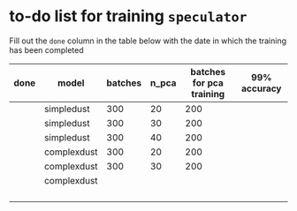 # to-do list for training `speculator`

Fill out the `done` column in the table below with the date in which the training has been completed

| done | model       | batches | n_pca | batches for pca training | 99% accuracy |
| ---- | ----------- | ------- | ----- | ------------------------ | ------------ |
|      | simpledust  | 300     | 20    | 200                      |              |
|      | simpledust  | 300     | 30    | 200                      |              |
|      | simpledust  | 300     | 40    | 200                      |              |
|      | complexdust | 300     | 20    | 200                      |              |
|      | complexdust | 300     | 30    | 200                      |              |
|      | complexdust |         |       |                          |              |
|      |             |         |       |                          |              |
|      |             |         |       |                          |              |
|      |             |         |       |                          |              |
|      |             |         |       |                          |              |


